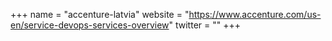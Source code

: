 +++
name = "accenture-latvia"
website = "https://www.accenture.com/us-en/service-devops-services-overview"
twitter = ""
+++